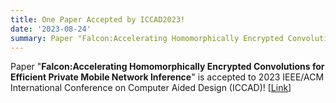 ```yaml
---
title: One Paper Accepted by ICCAD2023!
date: '2023-08-24'
summary: Paper "Falcon:Accelerating Homomorphically Encrypted Convolutions for Efficient Private Mobile Network Inference" is accepted by ICCAD2023 (acceptance rate:23%)!
---
```


Paper "**Falcon:Accelerating Homomorphically Encrypted Convolutions for Efficient Private Mobile Network Inference**" is accepted to 2023 IEEE/ACM International Conference on Computer Aided Design (ICCAD)! [[Link](https://ieeexplore.ieee.org/stamp/stamp.jsp?tp=&arnumber=10323672)]